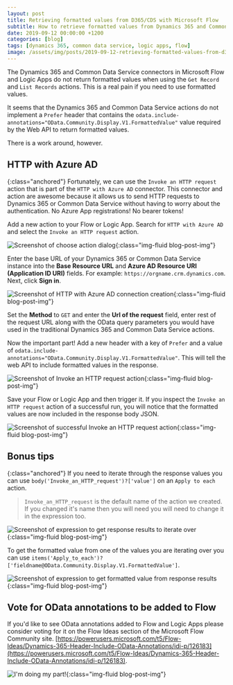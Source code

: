 ```yaml
---
layout: post
title: Retrieving formatted values from D365/CDS with Microsoft Flow
subtitle: How to retrieve formatted values from Dynamics 365 and Common Data Service when using Microsoft Flow or Logic Apps.
date: 2019-09-12 00:00:00 +1200
categories: [blog]
tags: [dynamics 365, common data service, logic apps, flow]
image: /assets/img/posts/2019-09-12-retrieving-formatted-values-from-d365-cds-with-microsoft-flow/image.png
---
```


The Dynamics 365 and Common Data Service connectors in Microsoft Flow and Logic Apps do not return formatted values when using the `Get Record` and `List Records` actions. This is a real pain if you need to use formatted values.

It seems that the Dynamics 365 and Common Data Service actions do not implement a `Prefer` header that contains the `odata.include-annotations="OData.Community.Display.V1.FormattedValue"` value required by the Web API to return formatted values.

There is a work around, however.

## HTTP with Azure AD
{:class="anchored"}
Fortunately, we can use the `Invoke an HTTP request` action that is part of the `HTTP with Azure AD` connector. This connector and action are awesome because it allows us to send HTTP requests to Dynamics 365 or Common Data Service without having to worry about the authentication. No Azure App registrations! No bearer tokens!

Add a new action to your Flow or Logic App. Search for `HTTP with Azure AD` and select the `Invoke an HTTP request` action.

![Screenshot of choose action dialog](/assets/img/posts/2019-09-12-retrieving-formatted-values-from-d365-cds-with-microsoft-flow/http-with-azure-ad-1.png "Invoke an HTTP request"){:class="img-fluid blog-post-img"}

Enter the base URL of your Dynamics 365 or Common Data Service instance into the **Base Resource URL** and **Azure AD Resource URI (Application ID URI)** fields. For example: `https://orgname.crm.dynamics.com`. Next, click **Sign in**.

![Screenshot of HTTP with Azure AD connection creation](/assets/img/posts/2019-09-12-retrieving-formatted-values-from-d365-cds-with-microsoft-flow/http-with-azure-ad-2.png "HTTP with Azure AD connection"){:class="img-fluid blog-post-img"}

Set the **Method** to `GET` and enter the **Url of the request** field, enter rest of the request URL along with the OData query parameters you would have used in the traditional Dynamics 365 and Common Data Service actions.

Now the important part! Add a new header with a key of `Prefer` and a value of `odata.include-annotations="OData.Community.Display.V1.FormattedValue"`. This will tell the web API to include formatted values in the response.

![Screenshot of Invoke an HTTP request action](/assets/img/posts/2019-09-12-retrieving-formatted-values-from-d365-cds-with-microsoft-flow/http-with-azure-ad-3.png "Invoke an HTTP request action"){:class="img-fluid blog-post-img"}

Save your Flow or Logic App and then trigger it. If you inspect the `Invoke an HTTP request` action of a successful run, you will notice that the formatted values are now included in the response body JSON.

![Screenshot of successful Invoke an HTTP request action](/assets/img/posts/2019-09-12-retrieving-formatted-values-from-d365-cds-with-microsoft-flow/http-with-azure-ad-4.png "Successful Invoke an HTTP request action"){:class="img-fluid blog-post-img"}

## Bonus tips
{:class="anchored"}
If you need to iterate through the response values you can use `body('Invoke_an_HTTP_request')?['value']` on an `Apply to each` action.

> `Invoke_an_HTTP_request` is the default name of the action we created. If you changed it's name then you will need you will need to change it in the expression too.

![Screenshot of expression to get response results to iterate over](/assets/img/posts/2019-09-12-retrieving-formatted-values-from-d365-cds-with-microsoft-flow/iterate-over-response-results.png "Iterate over response results"){:class="img-fluid blog-post-img"}

To get the formatted value from one of the values you are iterating over you can use `items('Apply_to_each')?['fieldname@OData.Community.Display.V1.FormattedValue']`.

![Screenshot of expression to get formatted value from response results](/assets/img/posts/2019-09-12-retrieving-formatted-values-from-d365-cds-with-microsoft-flow/get-formatted-value-from-response.png "Get formatted value response results"){:class="img-fluid blog-post-img"}

## Vote for OData annotations to be added to Flow

If you'd like to see OData annotations added to Flow and Logic Apps please consider voting for it on the Flow Ideas section of the Microsoft Flow Community site. [https://powerusers.microsoft.com/t5/Flow-Ideas/Dynamics-365-Header-Include-OData-Annotations/idi-p/126183](https://powerusers.microsoft.com/t5/Flow-Ideas/Dynamics-365-Header-Include-OData-Annotations/idi-p/126183).

![I'm doing my part!](https://media.giphy.com/media/YYfEjWVqZ6NDG/source.gif "I'm doing my part!"){:class="img-fluid blog-post-img"}
